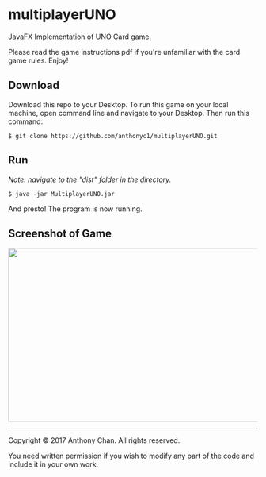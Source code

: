 # multiplayerUNO
JavaFX Implementation of UNO Card game.

Please read the game instructions pdf if you're unfamiliar with the card game rules.
Enjoy!

## Download
Download this repo to your Desktop. To run this game on your local machine, open command line and navigate to your Desktop. Then run this command:

`$ git clone https://github.com/anthonyc1/multiplayerUNO.git`

## Run
*Note: navigate to the "dist" folder in the directory.*

`$ java -jar MultiplayerUNO.jar`

And presto! The program is now running.

## Screenshot of Game
<img src="https://github.com/anthonyc1/multiplayerUNO/blob/master/images/gameboard.jpg" height="350px" width="550px">

----

Copyright © 2017 Anthony Chan. All rights reserved.

You need written permission if you wish to modify any part of the code and include it in your own work.
